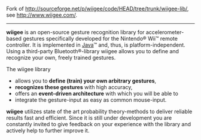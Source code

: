 Fork of <http://sourceforge.net/p/wiigee/code/HEAD/tree/trunk/wiigee-lib/>, see <http://www.wiigee.com/>.

----------

**wiigee** is an open-source gesture recognition library for accelerometer-based gestures specifically developed for the Nintendo® Wii™ remote controller. It is implemented in [Java](http://www.java.com/en/)™ and, thus, is platform-independent. Using a third-party Bluetooth®-library wiigee allows you to define and recognize your own, freely trained gestures.

The wiigee library 

- allows you to **define (train) your own arbitrary gestures**,
- **recognizes these gestures** with high accuracy,
- offers an **event-driven architecture** with which you will be able to
- integrate the gesture-input as easy as common mouse-input.

**wiigee** utilizes state of the art probability theory-methods to deliver reliable results fast and efficient. Since it is still under development you are constantly invited to give feedback on your experience with the library and actively help to further improve it. 